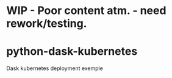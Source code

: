 # WIP - Poor content atm. - need rework/testing.

# python-dask-kubernetes
Dask kubernetes deployment exemple
